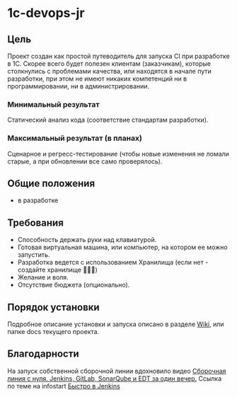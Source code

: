 # 1c-devops-jr

## Цель
Проект создан как простой путеводитель для запуска CI при разработке в 1С.
Скорее всего будет полезен клиентам (заказчикам), которые столкнулись с проблемами качества, или находятся в начале пути разработки, при этом не имеют никаких компетенций ни в программировании, ни в администрировании.

### Минимальный результат
Статический анализ кода (соответствие стандартам разработки).

### Максимальный результат (в планах)
Сценарное и регресс-тестирование (чтобы новые изменения не ломали старые, а при обновлении все само проверялось).

## Общие положения
* в разработке 

## Требования
* Способность держать руки над клавиатурой.
* Готовая виртуальная машина, или компьютер, на котором ее можно запустить.
* Разработка ведется с использованием Хранилища (если нет - создайте хранилище 🤷🏻‍♂️)
* Желание и воля.
* Отсутствие бюджета (опционально).

## Порядок установки
Подробное описание установки и запуска описано в разделе [Wiki](https://github.com/kropachev/1c-devops-jr/wiki), или папке docs текущего проекта.

## Благодарности
На запуск собственной сборочной линии вдохновило видео  [Сборочная линия с нуля. Jenkins, GitLab, SonarQube и EDT за один вечер.](https://www.youtube.com/watch?v=86wJ-ldntAo)
Ссылка по теме на infostart [Быстро в Jenkins](https://infostart.ru/1c/articles/1681427/)

